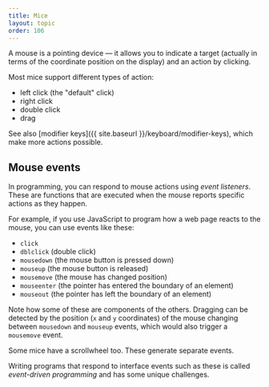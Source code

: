 ```yaml
---
title: Mice
layout: topic
order: 106
---
```


A mouse is a pointing device — it allows you to indicate a target (actually in
terms of the coordinate position on the display) and an action by clicking.

Most mice support different types of action:

* left click (the "default" click)
* right click
* double click
* drag

See also [modifier keys]({{ site.baseurl }}/keyboard/modifier-keys),
which make more actions possible.

## Mouse events

In programming, you can respond to mouse actions using _event listeners_.
These are functions that are executed when the mouse reports specific actions
as they happen.

For example, if you use JavaScript to program how a web page reacts to the
mouse, you can use events like these:

* `click`
* `dblclick` (double click)
* `mousedown` (the mouse button is pressed down)
* `mouseup` (the mouse button is released)
* `mousemove` (the mouse has changed position)
* `mouseenter` (the pointer has entered the boundary of an element)
* `mouseout` (the pointer has left the boundary of an element)

Note how some of these are components of the others. Dragging can be detected
by the position (`x` and `y` coordinates) of the mouse changing between
`mousedown` and `mouseup` events, which would also trigger a `mousemove`
event.

Some mice have a scrollwheel too. These generate separate events.

Writing programs that respond to interface events such as these is called
_event-driven programming_ and has some unique challenges.




